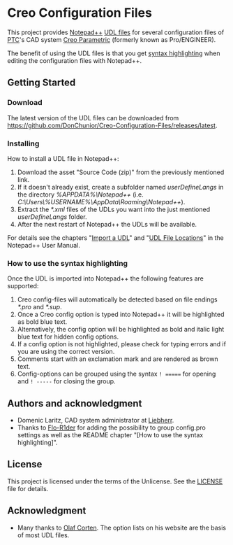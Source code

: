 # Creo Configuration Files

This project provides [Notepad++](https://notepad-plus-plus.org/) [UDL files](https://npp-user-manual.org/docs/user-defined-language-system/) for several configuration files of [PTC](https://www.ptc.com/)'s CAD system [Creo Parametric](https://www.ptc.com/en/products/creo/parametric) (formerly known as Pro/ENGINEER).

The benefit of using the UDL files is that you get [syntax highlighting](https://en.wikipedia.org/wiki/Syntax_highlighting) when editing the configuration files with Notepad++.

## Getting Started

### Download

The latest version of the UDL files can be downloaded from https://github.com/DonChunior/Creo-Configuration-Files/releases/latest.

### Installing

How to install a UDL file in Notepad++:

1. Download the asset "Source Code (zip)" from the previously mentioned link.
2. If it doesn't already exist, create a subfolder named *userDefineLangs* in the directory *%APPDATA%\Notepad++* (i.e. *C:\Users\\%USERNAME%\AppData\Roaming\Notepad++*).
3. Extract the *\*.xml* files of the UDLs you want into the just mentioned *userDefineLangs* folder.
4. After the next restart of Notepad++ the UDLs will be available.

For details see the chapters "[Import a UDL](https://npp-user-manual.org/docs/user-defined-language-system/#import-a-udl)" and "[UDL File Locations](https://npp-user-manual.org/docs/user-defined-language-system/#udl-file-locations)" in the Notepad++ User Manual.

### How to use the syntax highlighting

Once the UDL is imported into Notepad++ the following features are supported:

1. Creo config-files will automatically be detected based on file endings *\*.pro* and *\*.sup*.
2. Once a Creo config option is typed into Notepad++ it will be highlighted as bold blue text.
3. Alternatively, the config option will be highlighted as bold and italic light blue text for hidden config options.
4. If a config option is not highlighted, please check for typing errors and if you are using the correct version.
5. Comments start with an exclamation mark and are rendered as brown text.
6. Config-options can be grouped using the syntax `! =====` for opening and `! -----` for closing the group.

## Authors and acknowledgment

- Domenic Laritz, CAD system administrator at [Liebherr](https://www.liebherr.com/).
- Thanks to [Flo-R1der](https://github.com/Flo-R1der) for adding the possibility to group config.pro settings as well as the README chapter "[How to use the syntax highlighting]".

## License

This project is licensed under the terms of the Unlicense.
See the [LICENSE](./LICENSE) file for details.

## Acknowledgment

- Many thanks to [Olaf Corten](https://creosite.com/). The option lists on his website are the basis of most UDL files.
